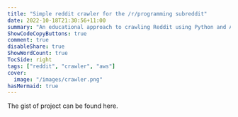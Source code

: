 ```yaml
---
title: "Simple reddit crawler for the /r/programming subreddit"
date: 2022-10-18T21:30:56+11:00
summary: "An educational approach to crawling Reddit using Python and AWS EC2 without using Reddit API"
ShowCodeCopyButtons: true
comment: true
disableShare: true
ShowWordCount: true
TocSide: right
tags: ["reddit", "crawler", "aws"]
cover:
  image: "/images/crawler.png"
hasMermaid: true
---
```


The gist of project can be found here.

